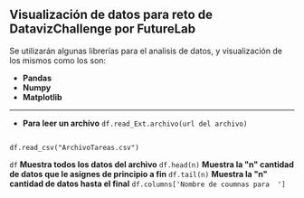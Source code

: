 ## Visualización de datos para reto de DatavizChallenge por FutureLab 

Se utilizarán algunas librerías para el analisis de datos, y visualización de los mismos como los son: 
* **Pandas**
* **Numpy** 
* **Matplotlib**
----
* **Para leer un archivo**
`df.read_Ext.archivo(url del archivo)` 
``` 

df.read_csv("ArchivoTareas.csv")
```
`df` **Muestra todos los datos del archivo** 
`df.head(n)` **Muestra la "n" cantidad de datos que le asignes de principio a fin** 
`df.tail(n)` **Muestra la "n" cantidad de datos hasta el final**
`df.columns['Nombre de coumnas para  ']`
